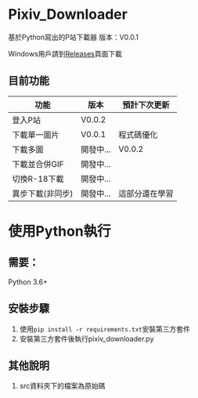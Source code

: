 # Pixiv_Downloader
基於Python寫出的P站下載器  版本：V0.0.1

Windows用戶請到[Releases](https://github.com/kirbyloco/Pixiv_Downloader/releases)頁面下載

## 目前功能
|功能|版本|預計下次更新|
|------------|---------|-|
|登入P站|V0.0.2||
|下載單一圖片|V0.0.1|程式碼優化|
|下載多圖|開發中...|V0.0.2|
|下載並合併GIF|開發中...||
|切換R-18下載|開發中...||
|異步下載(非同步)|開發中...|這部分還在學習|

# 使用Python執行
## 需要：
Python 3.6+

## 安裝步驟
1. 使用`pip install -r requirements.txt`安裝第三方套件
2. 安裝第三方套件後執行pixiv_downloader.py

## 其他說明
1. src資料夾下的檔案為原始碼
